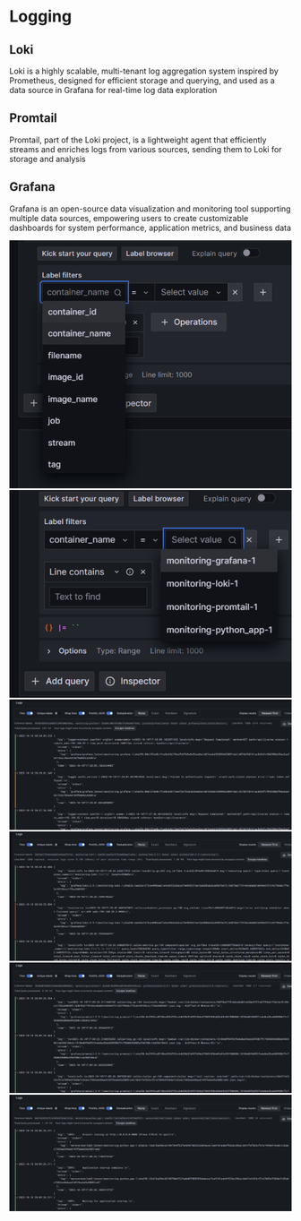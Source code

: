 # Logging

## Loki

Loki is a highly scalable, multi-tenant log aggregation system inspired by Prometheus, designed for efficient storage and querying, and used as a data source in Grafana for real-time log data exploration

## Promtail

Promtail, part of the Loki project, is a lightweight agent that efficiently streams and enriches logs from various sources, sending them to Loki for storage and analysis

## Grafana

Grafana is an open-source data visualization and monitoring tool supporting multiple data sources, empowering users to create customizable dashboards for system performance, application metrics, and business data

![labels](img/labels.png)
![values](img/values.png)
![grafana](img/grafana.png)
![loki](img/loki.png)
![promtail](img/promtail.png)
![app](img/app.png)